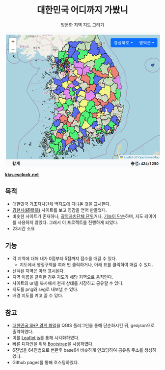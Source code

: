 

<div align="center">

# 대한민국 어디까지 가봤니

 방문한 지역 지도 그리기

</div>
<a href="https://kkn.esclock.net" align="center">

![예시](./doc/example.png)

<b>kkn.esclock.net</b>
</a>

## 목적
- 대한민국 기초자치단체 백지도에 다녀온 것을 표시한다.
- [경현치(経県値)](https://uub.jp/kkn/) 사이트를 보고 영감을 얻어 만들었다.
- 비슷한 사이트가 존재하나, [광역자치단체 단위](https://debugger-net.github.io/keikenchi-kor/map.html)거나, [기능이 단순](https://play.google.com/store/apps/details?id=com.tripgrida.app.koreanbeen&gl=US)하며, 지도 레이어를 사용하지 않았다. 그래서 이 프로젝트를 진행하게 되었다. 
- 23시간 소요

## 기능
- 각 지역에 대해 내가 0점부터 5점까지 점수를 매길 수 있다.
    - 지도에서 행정구역을 여러 번 클릭하거나, 아래 표를 클릭하여 매길 수 있디.
- 선택된 지역은 아래 표시된다.
- 지역 이름을 클릭한 경우 지도가 해당 지역으로 움직인다.
- 사이트의 url을 복사해서 현재 상태를 저장하고 공유할 수 있다.
- 지도를 png와 svg로 내보낼 수 있다.
- 배경 지도를 켜고 끌 수 있다.

## 참고
- [대한민국 SHP 경계 파일](www.gisdeveloper.co.kr/?p=2332)을 QGIS 플러그인을 통해 단순화시킨 뒤, geojson으로 출력하였다.
- 이를 [Leaflet.js](https://leafletjs.com/index.html)를 통해 시각화하였다.
- 빠른 디자인을 위해 [Bootstrap](https://getbootstrap.com/)을 사용하였다.
- 6진법을 64진법으로 변환후 base64 비슷하게 인코딩하여 공유용 주소를 생성하였다.
- Github pages를 통해 호스팅하였다.
